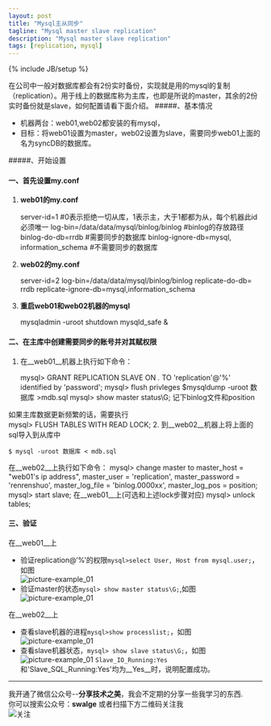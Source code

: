 ```yaml
---
layout: post
title: "Mysql主从同步"
tagline: "Mysql master slave replication"
description: "Mysql master slave replication"
tags: [replication, mysql]
---
```

{% include JB/setup %}

在公司中一般对数据库都会有2份实时备份，实现就是用的mysql的复制（replication）。用于线上的数据库称为主库，也即是所说的master，其余的2份实时备份就是slave，如何配置请看下面介绍。 
#####、基本情况

 - 机器两台：web01,web02都安装的有mysql，
 - 目标：将web01设置为master，web02设置为slave，需要同步web01上面的名为syncDB的数据库。

#####、开始设置 

#### 一、首先设置my.conf
1. __web01的my.conf__ 

    server-id=1     #0表示拒绝一切从库，1表示主，大于1都都为从，每个机器此id必须唯一
    log-bin=/data/data/mysql/binlog/binlog     #binlog的存放路径
    binlog-do-db=rrdb #需要同步的数据库
    binlog-ignore-db=mysql, information_schema #不需要同步的数据库 

2. __web02的my.conf__ 

    server-id=2
    log-bin=/data/data/mysql/binlog/binlog
    replicate-do-db= rrdb
    replicate-ignore-db=mysql,information_schema
3. __重启web01和web02机器的mysql__ 

	mysqladmin -uroot shutdown  mysqld_safe & 

#### 二、在主库中创建需要同步的账号并对其赋权限 
1. 在__web01__机器上执行如下命令： 

    mysql> GRANT REPLICATION SLAVE ON *.* TO 'replication'@'%' identified by 'password';
    mysql> flush privleges
    $mysqldump -uroot 数据库  >mdb.sql 
    mysql> show master status\G; 
    记下binlog文件和position 

如果主库数据更新频繁的话，需要执行  
    mysql> FLUSH TABLES WITH READ LOCK; 
2. 到__web02__机器上将上面的sql导入到从库中 

    $ mysql -uroot 数据库 < mdb.sql 

在__web02__上执行如下命令：
    mysql> change master to master_host = "web01's ip address", master_user = 'replication', master_password = 'renrenshuo', master_log_file = 'binlog.0000xx', master_log_pos = position; 
    mysql> start slave;
在__web01__上(可选和上述lock步骤对应) 
    mysql> unlock tables; 

#### 三、验证 
在__web01__上 
 - 验证replication@‘%’的权限`mysql>select User, Host from mysql.user;`， 如图  
  ![picture-example_01][example_01]  
 - 验证master的状态`mysql> show master status\G;`,如图  
  ![picture-example_01][example_02]  

在__web02__上  
 - 查看slave机器的进程`mysql>show processlist;`，如图  
  ![picture-example_01][example_03]  
 - 查看slave机器状态，`mysql> show slave status\G;`，如图  
  ![picture-example_01][example_04] 
  `Slave_IO_Running:Yes`和'Slave_SQL_Running:Yes'均为__Yes__时，说明配置成功。     
-------------------------------------------------------
我开通了微信公众号--__分享技术之美__，我会不定期的分享一些我学习的东西.  
你可以搜索公众号：__swalge__ 或者扫描下方二维码关注我  
![关注][photo]  

[example_01]:http://imagle.github.io/static/img/user-replication.png
[example_02]:http://imagle.github.io/static/img/master-status.png
[example_03]:http://imagle.github.io/static/img/slave-processlist.png
[example_04]:http://imagle.github.io/static/img/slave-status.png
[photo]:http://imagle.github.io/static/img/photo.jpg
